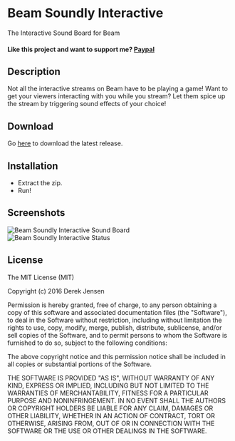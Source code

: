 # Beam Soundly Interactive
The Interactive Sound Board for Beam
#### Like this project and want to support me? [Paypal](https://www.paypal.com/cgi-bin/webscr?cmd=_s-xclick&hosted_button_id=Z8UAZK3MYS6MA)

## Description
Not all the interactive streams on Beam have to be playing a game!
Want to get your viewers interacting with you while you stream?
Let them spice up the stream by triggering sound effects of your choice!

## Download
Go [here](https://github.com/Leviathan5/BeamSoundlyInteractive/releases) to download the latest release.

## Installation
* Extract the zip.
* Run!

## Screenshots
![Beam Soundly Interactive Sound Board](http://i.imgur.com/HOTeKFw.png)
![Beam Soundly Interactive Status](http://i.imgur.com/XZF8OhF.png)

## License
The MIT License (MIT)

Copyright (c) 2016 Derek Jensen

Permission is hereby granted, free of charge, to any person obtaining a copy
of this software and associated documentation files (the "Software"), to deal
in the Software without restriction, including without limitation the rights
to use, copy, modify, merge, publish, distribute, sublicense, and/or sell
copies of the Software, and to permit persons to whom the Software is
furnished to do so, subject to the following conditions:

The above copyright notice and this permission notice shall be included in all
copies or substantial portions of the Software.

THE SOFTWARE IS PROVIDED "AS IS", WITHOUT WARRANTY OF ANY KIND, EXPRESS OR
IMPLIED, INCLUDING BUT NOT LIMITED TO THE WARRANTIES OF MERCHANTABILITY,
FITNESS FOR A PARTICULAR PURPOSE AND NONINFRINGEMENT. IN NO EVENT SHALL THE
AUTHORS OR COPYRIGHT HOLDERS BE LIABLE FOR ANY CLAIM, DAMAGES OR OTHER
LIABILITY, WHETHER IN AN ACTION OF CONTRACT, TORT OR OTHERWISE, ARISING FROM,
OUT OF OR IN CONNECTION WITH THE SOFTWARE OR THE USE OR OTHER DEALINGS IN THE
SOFTWARE.
